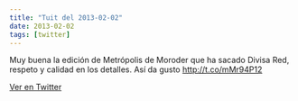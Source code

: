 ```yaml
---
title: "Tuit del 2013-02-02"
date: 2013-02-02
tags: [twitter]
---
```


Muy buena la edición de Metrópolis de Moroder que ha sacado Divisa Red, respeto y calidad en los detalles. Así da gusto http://t.co/mMr94P12



[Ver en Twitter](https://twitter.com/i/web/status/297662922862231552)
